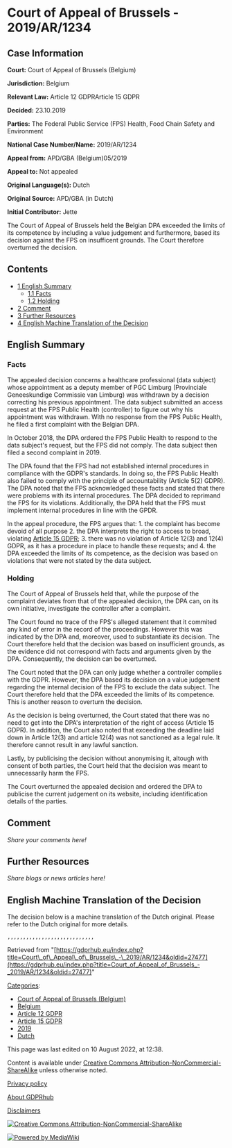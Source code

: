 # Court of Appeal of Brussels - 2019/AR/1234

## Case Information

**Court:** Court of Appeal of Brussels (Belgium)

**Jurisdiction:** Belgium

**Relevant Law:** Article 12 GDPRArticle 15 GDPR

**Decided:** 23.10.2019

**Parties:** The Federal Public Service (FPS) Health, Food Chain Safety and Environment

**National Case Number/Name:** 2019/AR/1234

**Appeal from:** APD/GBA (Belgium)05/2019

**Appeal to:** Not appealed

**Original Language(s):** Dutch

**Original Source:** APD/GBA (in Dutch)

**Initial Contributor:** Jette

The Court of Appeal of Brussels held the Belgian DPA exceeded the limits of its competence by including a value judgement and furthermore, based its decision against the FPS on insufficent grounds. The Court therefore overturned the decision.

## Contents

*   [1 English Summary](#English_Summary)
    *   [1.1 Facts](#Facts)
    *   [1.2 Holding](#Holding)
*   [2 Comment](#Comment)
*   [3 Further Resources](#Further_Resources)
*   [4 English Machine Translation of the Decision](#English_Machine_Translation_of_the_Decision)

## English Summary

### Facts

The appealed decision concerns a healthcare professional (data subject) whose appointment as a deputy member of PGC Limburg (Provinciale Geneeskundige Commissie van Limburg) was withdrawn by a decision correcting his previous appointment. The data subject submitted an access request at the FPS Public Health (controller) to figure out why his appointment was withdrawn. With no response from the FPS Public Health, he filed a first complaint with the Belgian DPA.

In October 2018, the DPA ordered the FPS Public Health to respond to the data subject's request, but the FPS did not comply. The data subject then filed a second complaint in 2019.

The DPA found that the FPS had not established internal procedures in compliance with the GDPR's standards. In doing so, the FPS Public Health also failed to comply with the principle of accountability (Article 5(2) GDPR). The DPA noted that the FPS acknowledged these facts and stated that there were problems with its internal procedures. The DPA decided to reprimand the FPS for its violations. Additionally, the DPA held that the FPS must implement internal procedures in line with the GPDR.

In the appeal procedure, the FPS argues that: 1. the complaint has become devoid of all purpose 2. the DPA interprets the right to access to broad, violating [Article 15 GDPR](/index.php?title=Article_15_GDPR "Article 15 GDPR"); 3. there was no violation of Article 12(3) and 12(4) GDPR, as it has a procedure in place to handle these requests; and 4. the DPA exceeded the limits of its competence, as the decision was based on violations that were not stated by the data subject.

### Holding

The Court of Appeal of Brussels held that, while the purpose of the complaint deviates from that of the appealed decision, the DPA can, on its own initiative, investigate the controller after a complaint.

The Court found no trace of the FPS's alleged statement that it commited any kind of error in the record of the proceedings. However this was indicated by the DPA and, moreover, used to substantiate its decision. The Court therefore held that the decision was based on insufficient grounds, as the evidence did not correspond with facts and arguments given by the DPA. Consequently, the decision can be overturned.

The Court noted that the DPA can only judge whether a controller complies with the GDPR. However, the DPA based its decision on a value judgement regarding the internal decision of the FPS to exclude the data subject. The Court therefore held that the DPA exceeded the limits of its competence. This is another reason to overturn the decision.

As the decision is being overturned, the Court stated that there was no need to get into the DPA's interpretation of the right of access (Article 15 GDPR). In addition, the Court also noted that exceeding the deadline laid down in Article 12(3) and article 12(4) was not sanctioned as a legal rule. It therefore cannot result in any lawful sanction.

Lastly, by publicising the decision without anonymising it, altough with consent of both parties, the Court held that the decision was meant to unnecessarily harm the FPS.

The Court overturned the appealed decision and ordered the DPA to publicise the current judgement on its website, including identification details of the parties.

## Comment

_Share your comments here!_

## Further Resources

_Share blogs or news articles here!_

## English Machine Translation of the Decision

The decision below is a machine translation of the Dutch original. Please refer to the Dutch original for more details.

```
,,,,,,,,,,,,,,,,,,,,,,,,,,,,

```

Retrieved from "[https://gdprhub.eu/index.php?title=Court\_of\_Appeal\_of\_Brussels\_-\_2019/AR/1234&oldid=27477](https://gdprhub.eu/index.php?title=Court_of_Appeal_of_Brussels_-_2019/AR/1234&oldid=27477)"

[Categories](/index.php?title=Special:Categories "Special:Categories"):

*   [Court of Appeal of Brussels (Belgium)](/index.php?title=Category:Court_of_Appeal_of_Brussels_\(Belgium\) "Category:Court of Appeal of Brussels (Belgium)")
*   [Belgium](/index.php?title=Category:Belgium "Category:Belgium")
*   [Article 12 GDPR](/index.php?title=Category:Article_12_GDPR "Category:Article 12 GDPR")
*   [Article 15 GDPR](/index.php?title=Category:Article_15_GDPR "Category:Article 15 GDPR")
*   [2019](/index.php?title=Category:2019 "Category:2019")
*   [Dutch](/index.php?title=Category:Dutch "Category:Dutch")

This page was last edited on 10 August 2022, at 12:38.

Content is available under [Creative Commons Attribution-NonCommercial-ShareAlike](https://creativecommons.org/licenses/by-nc-sa/4.0/) unless otherwise noted.

[Privacy policy](/index.php?title=GDPRhub:Privacy_policy)

[About GDPRhub](/index.php?title=GDPRhub:About)

[Disclaimers](/index.php?title=GDPRhub:General_disclaimer)

[![Creative Commons Attribution-NonCommercial-ShareAlike](/resources/assets/licenses/cc-by-nc-sa.png)](https://creativecommons.org/licenses/by-nc-sa/4.0/)

[![Powered by MediaWiki](/resources/assets/poweredby_mediawiki_88x31.png)](https://www.mediawiki.org/)